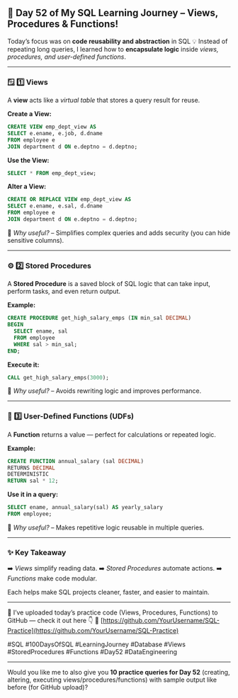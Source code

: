 

## 🧠 **Day 52 of My SQL Learning Journey – Views, Procedures & Functions!**

Today’s focus was on **code reusability and abstraction** in SQL 💡
Instead of repeating long queries, I learned how to **encapsulate logic** inside *views, procedures, and user-defined functions*.

---

### 🪟 **1️⃣ Views**

A **view** acts like a *virtual table* that stores a query result for reuse.

**Create a View:**

```sql
CREATE VIEW emp_dept_view AS
SELECT e.ename, e.job, d.dname
FROM employee e
JOIN department d ON e.deptno = d.deptno;
```

**Use the View:**

```sql
SELECT * FROM emp_dept_view;
```

**Alter a View:**

```sql
CREATE OR REPLACE VIEW emp_dept_view AS
SELECT e.ename, e.sal, d.dname
FROM employee e
JOIN department d ON e.deptno = d.deptno;
```

💬 *Why useful?* – Simplifies complex queries and adds security (you can hide sensitive columns).

---

### ⚙️ **2️⃣ Stored Procedures**

A **Stored Procedure** is a saved block of SQL logic that can take input, perform tasks, and even return output.

**Example:**

```sql
CREATE PROCEDURE get_high_salary_emps (IN min_sal DECIMAL)
BEGIN
  SELECT ename, sal
  FROM employee
  WHERE sal > min_sal;
END;
```

**Execute it:**

```sql
CALL get_high_salary_emps(3000);
```

💬 *Why useful?* – Avoids rewriting logic and improves performance.

---

### 🔁 **3️⃣ User-Defined Functions (UDFs)**

A **Function** returns a value — perfect for calculations or repeated logic.

**Example:**

```sql
CREATE FUNCTION annual_salary (sal DECIMAL)
RETURNS DECIMAL
DETERMINISTIC
RETURN sal * 12;
```

**Use it in a query:**

```sql
SELECT ename, annual_salary(sal) AS yearly_salary
FROM employee;
```

💬 *Why useful?* – Makes repetitive logic reusable in multiple queries.

---

### ✨ **Key Takeaway**

➡️ *Views* simplify reading data.
➡️ *Stored Procedures* automate actions.
➡️ *Functions* make code modular.

Each helps make SQL projects cleaner, faster, and easier to maintain.

---

🧠 I’ve uploaded today’s practice code (Views, Procedures, Functions) to GitHub — check it out here 👇
🔗 [https://github.com/YourUsername/SQL-Practice](https://github.com/YourUsername/SQL-Practice)

#SQL #100DaysOfSQL #LearningJourney #Database #Views #StoredProcedures #Functions #Day52 #DataEngineering

---

Would you like me to also give you **10 practice queries for Day 52** (creating, altering, executing views/procedures/functions) with sample output like before (for GitHub upload)?

